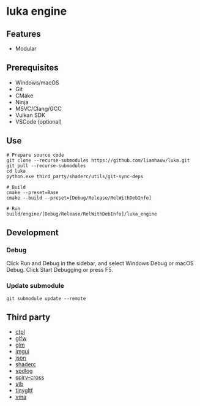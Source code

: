 # luka engine

## Features
- Modular

## Prerequisites
- Windows/macOS
- Git
- CMake
- Ninja
- MSVC/Clang/GCC
- Vulkan SDK
- VSCode (optional)

## Use

```shell
# Prepare source code
git clone --recurse-submodules https://github.com/liamhauw/luka.git
git pull --recurse-submodules
cd luka
python.exe third_party/shaderc/utils/git-sync-deps

# Build
cmake --preset=Base
cmake --build --preset=[Debug/Release/RelWithDebInfo]

# Run
build/engine/[Debug/Release/RelWithDebInfo]/luka_engine
```

## Development

### Debug
Click Run and Debug in the sidebar, and select Windows Debug or macOS Debug. Click Start Debugging or press F5.

### Update submodule
```shell
git submodule update --remote
```

## Third party
- [ctpl](https://github.com/vit-vit/CTPL)
- [glfw](https://github.com/glfw/glfw)
- [glm](https://github.com/g-truc/glm)
- [imgui](https://github.com/ocornut/imgui)
- [json](https://github.com/nlohmann/json)
- [shaderc](https://github.com/liamhauw/shaderc)
- [spdlog](https://github.com/gabime/spdlog)
- [spirv-cross](https://github.com/KhronosGroup/SPIRV-Cross)
- [stb](https://github.com/nothings/stb)
- [tinygltf](https://github.com/syoyo/tinygltf)
- [vma](https://github.com/GPUOpen-LibrariesAndSDKs/VulkanMemoryAllocator)
